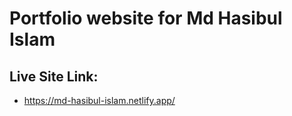 # Portfolio website for Md Hasibul Islam
## Live Site Link: 
 - https://md-hasibul-islam.netlify.app/
 